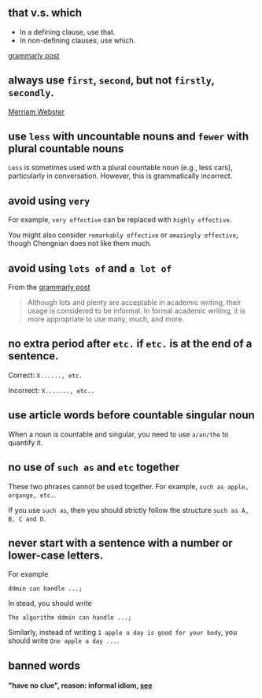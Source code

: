 ## that v.s. which

* In a defining clause, use that.
* In non-defining clauses, use which.

[grammarly post](https://www.grammarly.com/blog/which-vs-that/)

## always use `first`, `second`, but not `firstly`, `secondly`.

[Merriam Webster](https://www.merriam-webster.com/words-at-play/first-or-firstly#:~:text=Even%20though%20they%20are%20both,the%20best%20bet%20for%20most)

## use `less` with uncountable nouns and `fewer` with plural countable nouns

`Less` is sometimes used with a plural countable noun (e.g., less cars), particularly in conversation. However, this is grammatically incorrect.

## avoid using `very`

For example, `very effective` can be replaced with `highly effective`. 

You might also consider `remarkably effective` or `amazingly effective`, though Chengnian does not like them much.

## avoid using `lots of` and `a lot of`

From the [grammarly post](https://www.grammarly.com/blog/lots-or-plenty-of/)


> Although lots and plenty are acceptable in academic writing, their
> usage is considered to be informal. In formal academic writing, it
> is more appropriate to use many, much, and more.


## no extra period after `etc.` if `etc.` is at the end of a sentence.

Correct: `X......, etc.`

Incorrect: `X......., etc..`

## use article words before countable singular noun

When a noun is countable and singular, you need to use `a/an/the` to quantify it.

## no use of `such as` and `etc` together

These two phrases cannot be used together. For example, `such as apple, organge, etc.`.

If you use `such as`, then you should strictly follow the structure `such as A, B, C and D`.

## never start with a sentence with a number or lower-case letters.

For example

```
ddmin can handle ...;
```

In stead, you should write

```
The algorithm ddmin can handle ...;
```

Similarly, instead of writing `1 apple a day is good for your body`, you should write `One apple a day ...`.

## banned words

#### "have no clue", reason: informal idiom, [see](https://dictionary.cambridge.org/dictionary/english/not-have-a-clue-have-no-clue)
